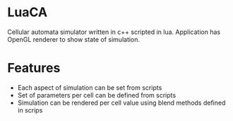 # LuaCA

Cellular automata simulator written in c++ scripted in lua.
Application has OpenGL renderer to show state of simulation.

# Features
* Each aspect of simulation can be set from scripts
* Set of parameters per cell can be defined from scripts
* Simulation can be rendered per cell value using blend methods defined in scrips

